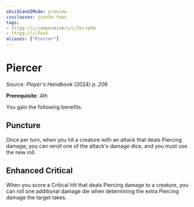 ```yaml
---
obsidianUIMode: preview
cssclasses: json5e-feat
tags:
- ttrpg-cli/compendium/src/5e/xphb
- ttrpg-cli/feat
aliases: ["Piercer"]
---
```

# Piercer
*Source: Player's Handbook (2024) p. 206*  

**Prerequisite**: 4th

You gain the following benefits.

## Puncture

Once per turn, when you hit a creature with an attack that deals Piercing damage, you can reroll one of the attack's damage dice, and you must use the new roll.

## Enhanced Critical

When you score a Critical Hit that deals Piercing damage to a creature, you can roll one additional damage die when determining the extra Piercing damage the target takes.